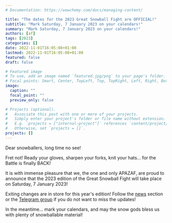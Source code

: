 ```yaml
---
# Documentation: https://wowchemy.com/docs/managing-content/

title: "The dates for the 2023 Great Snowball Fight are OFFICIAL!"
subtitle: "Mark Saturday, 7 January 2023 on your calendars!"
summary: "Mark Saturday, 7 January 2023 on your calendars!"
authors: [af]
tags: [2023]
categories: []
date: 2022-11-01T16:05:08+01:00
lastmod: 2022-11-01T16:05:08+01:00
featured: false
draft: false

# Featured image
# To use, add an image named `featured.jpg/png` to your page's folder.
# Focal points: Smart, Center, TopLeft, Top, TopRight, Left, Right, BottomLeft, Bottom, BottomRight.
image:
  caption: ""
  focal_point: ""
  preview_only: false

# Projects (optional).
#   Associate this post with one or more of your projects.
#   Simply enter your project's folder or file name without extension.
#   E.g. `projects = ["internal-project"]` references `content/project/deep-learning/index.md`.
#   Otherwise, set `projects = []`.
projects: []
---
```


Dear snowballers, long time no see!

Fret not! Ready your gloves, sharpen your forks, knit your hats... for the Battle is finally BACK!

It is with immense pleasure that we, the one and only APAZAF, are proud to announce that the 2023 edition of the Great Snowball Fight will take place on Saturday, 7 January 2023!

Exiting changes are in store for this year's edition!
Follow the [news](/post) section or the [Telegram group](https://t.me/joinchat/UsNhFbmVl6W_Odyz) if you do not want to miss the updates!

In the meantime... mark your calendars, and may the snow gods bless us with plenty of snowballable material!
